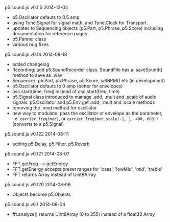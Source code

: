 p5.sound.js v0.1.5 2014-12-05
- p5.Oscillator defauts to 0.5 amp
- using Tone.Signal for signal math, and Tone.Clock for Transport. 
- updates to Sequencing objects (p5.Part, p5.Phrase, p5.Score) including documentation for reference pages
- p5.Panner class
- various bug fixes


p5.sound.js v0.14 2014-08-18
- added changelog
- Recording: add p5.SoundRecorder class. SoundFile has a .saveSound() method to save as .wav
- Sequencer: p5.Part, p5.Phrase, p5.Score, setBPM() etc (in development)
- p5.Oscillator defauts to 0 amp (better for envelopes)
- osc.start(time, freq) instead of osc.start(freq, time)
- p5.Signal class introduced to manage .add, .mult and .scale of audio signals. p5.Oscillator and p5.Env get .add, .mult and .scale methods
- removing the .mod method for oscillator
- new way to modulate: pass the oscillator or envelope as the parameter, i.e. ```carrier.freq(mod)```, or ```carrier.freq(mod.scale(-1, 1, 400, 600))``` (converts to a p5.Signal)

p5.sound.js v0.122 2014-08-11
- adding p5.Delay, p5.Filter, p5.Reverb

p5.sound.js v0.121 2014-08-07
- FFT.getFreq --> getEnergy
- FFT.getEnergy accepts preset ranges for 'bass', 'lowMid', 'mid', 'treble'
- FFT returns Array instead of Uint8Array

p5.sound.js v0.120 2014-08-06
- Objects become p5.Objects

p5.sound.js v0.1 2014-08-04
- fft.analyze() returns Uint8Array (0 to 255) instead of a float32 Array
